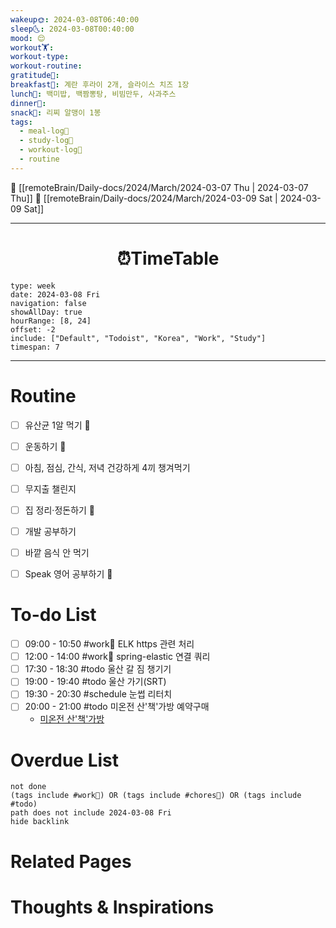 ```yaml
---
wakeup🌞: 2024-03-08T06:40:00
sleep🌜: 2024-03-08T00:40:00
mood: 😌
workout🏋️: 
workout-type: 
workout-routine: 
gratitude🙏: 
breakfast🍳: 계란 후라이 2개, 슬라이스 치즈 1장
lunch🍚: 백미밥, 백짬뽕탕, 비빔만두, 사과주스
dinner🥗: 
snack🍬: 리찌 알맹이 1봉
tags:
  - meal-log📝
  - study-log📓
  - workout-log💪
  - routine
---
```


🔺 [[remoteBrain/Daily-docs/2024/March/2024-03-07 Thu | 2024-03-07 Thu]]
🔻 [[remoteBrain/Daily-docs/2024/March/2024-03-09 Sat | 2024-03-09 Sat]]
___
<h1> <center>⏰TimeTable </center> </h1>

```gEvent
type: week
date: 2024-03-08 Fri
navigation: false
showAllDay: true
hourRange: [8, 24]
offset: -2
include: ["Default", "Todoist", "Korea", "Work", "Study"]
timespan: 7
```

--- 


# Routine 

- [ ] 유산균 1알 먹기 🔼 
- [ ] 운동하기 🔼
- [ ] 아침, 점심, 간식, 저녁 건강하게 4끼 챙겨먹기
- [ ] 무지출 챌린지 
- [ ] 집 정리·정돈하기 🔼
- [ ] 개발 공부하기
- [ ] 바깥 음식 안 먹기 
- [ ] Speak 영어 공부하기 🔼 


# To-do List

- [ ] 09:00 - 10:50 #work💼 ELK https 관련 처리
- [ ] 12:00 - 14:00 #work💼 spring-elastic 연결 쿼리
- [ ] 17:30 - 18:30 #todo 울산 갈 짐 챙기기
- [ ] 19:00 - 19:40 #todo 울산 가기(SRT)
- [ ] 19:30 - 20:30 #schedule 눈썹 리터치
- [ ] 20:00 - 21:00 #todo 미온전 산'책'가방 예약구매 
	- [미온전 산'책'가방](https://smartstore.naver.com/mionjeon/products/10007480491?NaPm=ct%3Dltgueirw%7Cci%3Dshopn%7Ctr%3Dtmsga%7Chk%3D9c67bf24d03d42e194e8f87b1124caafaf6b48b5%7Ctrx%3D1884702)

# Overdue List
```tasks
not done
(tags include #work💼) OR (tags include #chores🧺) OR (tags include #todo)
path does not include 2024-03-08 Fri
hide backlink
```

# Related Pages



# Thoughts & Inspirations

